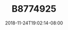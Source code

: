 ---
title: B8774925
date: 2018-11-24T19:02:14-08:00
draft: false
location: Cave Junction, OR
img_url: https://d17enza3bfujl8.cloudfront.net/b8774925.jpg
original_fn: DSCF0602.jpg
tags:
- Cave Junction, OR
- Kenai
- dogs

---